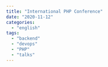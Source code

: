 ```yaml
---
title: "International PHP Conference"
date: "2020-11-12"
categories:
  - "english"
tags:
  - "backend"
  - "devops"
  - "PHP"
  - "talks"
---
```

